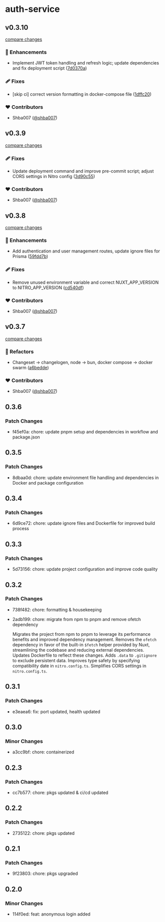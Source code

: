 # auth-service

## v0.3.10

[compare changes](https://github.com/shba007/unauth-api/compare/v0.3.9...v0.3.10)

### 🚀 Enhancements

- Implement JWT token handling and refresh logic; update dependencies and fix deployment script ([7d0370a](https://github.com/shba007/unauth-api/commit/7d0370a))

### 🩹 Fixes

- [skip ci] correct version formatting in docker-compose file ([1dffc20](https://github.com/shba007/unauth-api/commit/1dffc20))

### ❤️ Contributors

- Shba007 ([@shba007](https://github.com/shba007))

## v0.3.9

[compare changes](https://github.com/shba007/unauth-api/compare/v0.3.8...v0.3.9)

### 🩹 Fixes

- Update deployment command and improve pre-commit script; adjust CORS settings in Nitro config ([3d90c55](https://github.com/shba007/unauth-api/commit/3d90c55))

### ❤️ Contributors

- Shba007 ([@shba007](https://github.com/shba007))

## v0.3.8

[compare changes](https://github.com/shba007/unauth-api/compare/v0.3.7...v0.3.8)

### 🚀 Enhancements

- Add authentication and user management routes, update ignore files for Prisma ([59fdd7b](https://github.com/shba007/unauth-api/commit/59fdd7b))

### 🩹 Fixes

- Remove unused environment variable and correct NUXT_APP_VERSION to NITRO_APP_VERSION ([cd540df](https://github.com/shba007/unauth-api/commit/cd540df))

### ❤️ Contributors

- Shba007 ([@shba007](https://github.com/shba007))

## v0.3.7

[compare changes](https://github.com/shba007/unauth-api/compare/v0.3.6...v0.3.7)

### 💅 Refactors

- Changeset -> changelogen, node -> bun, docker compose -> docker swarm ([a6bedde](https://github.com/shba007/unauth-api/commit/a6bedde))

### ❤️ Contributors

- Shba007 ([@shba007](https://github.com/shba007))

## 0.3.6

### Patch Changes

- f45ef0a: chore: update pnpm setup and dependencies in workflow and package.json

## 0.3.5

### Patch Changes

- 8dbaa0d: chore: update environment file handling and dependencies in Docker and package configuration

## 0.3.4

### Patch Changes

- 6d9ce72: chore: update ignore files and Dockerfile for improved build process

## 0.3.3

### Patch Changes

- 5d73156: chore: update project configuration and improve code quality

## 0.3.2

### Patch Changes

- 738f482: chore: formatting & housekeeping
- 2adb199: chore: migrate from npm to pnpm and remove ofetch dependency

  Migrates the project from npm to pnpm to leverage its performance
  benefits and improved dependency management. Removes the `ofetch`
  dependency in favor of the built-in `$fetch` helper provided by
  Nuxt, streamlining the codebase and reducing external dependencies.
  Updates Dockerfile to reflect these changes. Adds `.data` to
  `.gitignore` to exclude persistent data. Improves type safety by
  specifying compatibility date in `nitro.config.ts`. Simplifies
  CORS settings in `nitro.config.ts`.

## 0.3.1

### Patch Changes

- e3eaea6: fix: port updated, health updated

## 0.3.0

### Minor Changes

- a3cc9bf: chore: containerized

## 0.2.3

### Patch Changes

- cc7b577: chore: pkgs updated & ci/cd updated

## 0.2.2

### Patch Changes

- 2735122: chore: pkgs updated

## 0.2.1

### Patch Changes

- 9f23803: chore: pkgs upgraded

## 0.2.0

### Minor Changes

- 114f0ed: feat: anonymous login added

